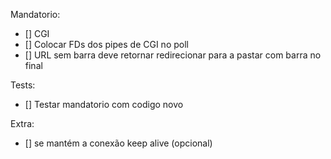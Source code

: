Mandatorio:
- [] CGI
- [] Colocar FDs dos pipes de CGI no poll
- [] URL sem barra deve retornar redirecionar para a pastar com barra no final

Tests:
- [] Testar mandatorio com codigo novo

Extra:
- [] se mantém a conexão keep alive (opcional)
